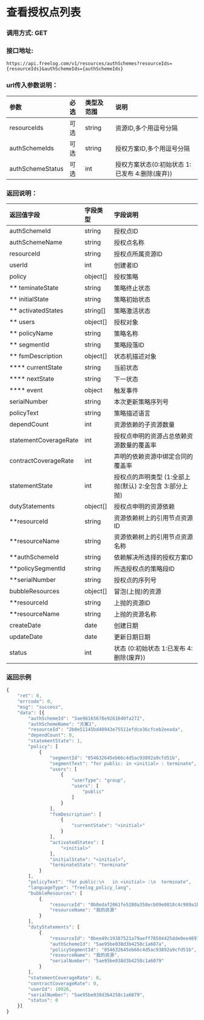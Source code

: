# 查看授权点列表


### 调用方式: GET

### 接口地址:

```
https://api.freelog.com/v1/resources/authSchemes?resourceIds={resourceIds}&authSchemeIds={authSchemeIds}
```

### url传入参数说明：

| 参数 | 必选 | 类型及范围 | 说明 |
| :--- | :--- | :--- | :--- |
|resourceIds|可选|string|资源ID,多个用逗号分隔|
|authSchemeIds|可选|string|授权方案ID,多个用逗号分隔|
|authSchemeStatus|可选|int|授权方案状态(0:初始状态 1:已发布 4:删除(废弃))|
### 返回说明：

| 返回值字段 | 字段类型 | 字段说明 |
| :--- | :--- | :--- |
| authSchemeId | string | 授权点ID |
| authSchemeName | string | 授权点名称 |
| resourceId| string | 授权点所属资源ID|
| userId | int | 创建者ID |
| policy | object[] | 授权策略 |
| ** teminateState | string | 策略终止状态 |
| ** initialState | string | 策略初始状态 |
| ** activatedStates | string[] | 策略激活状态 |
| ** users | object[] | 授权对象 |
| ** policyName | string | 策略名称 |
| ** segmentId | string| 策略段落ID |
| ** fsmDescription | object[] | 状态机描述对象 |
| **** currentState | string| 当前状态 |
| **** nextState | string| 下一状态 |
| **** event | object| 触发事件 |
| serialNumber | string | 本次更新策略序列号 |
| policyText | string | 策略描述语言 |
| dependCount| int | 资源依赖的子资源数量 |
| statementCoverageRate | int | 授权点申明的资源占总依赖资源数量的覆盖率 |
| contractCoverageRate | int | 声明的依赖资源中绑定合同的覆盖率 |
| statementState | int | 授权点的声明类型 (1:全部上抛(默认)  2:全包含  3:部分上抛) |
| dutyStatements | object[] | 授权点申明的资源依赖 |
| **resourceId | string | 资源依赖树上的引用节点资源ID|
| **resourceName | string | 资源依赖树上的引用节点资源名称|
| **authSchemeId | string | 依赖解决所选择的授权方案ID|
| **policySegmentId|string| 所选授权点的策略段ID|
| **serialNumber|string|授权点的序列号|
| bubbleResources |  object[] | 冒泡(上抛)的资源 |
| **resourceId | string | 上抛的资源ID|
| **resourceName | string | 上抛的资源名称|
| createDate | date | 创建日期 |
| updateDate | date | 更新日期日期 |
| status | int | 状态 (0:初始状态 1:已发布 4:删除(废弃)) |


### 返回示例

```js
{
    "ret": 0,
    "errcode": 0,
    "msg": "success",
    "data": [{
        "authSchemeId": "5ae96165678e9261640fa272",
        "authSchemeName": "方案1",
        "resourceId": "2b0e51145bd40943e75511efdce36cfceb2eeada",
        "dependCount": 0,
        "statementState": 1,
        "policy": [
            {
                "segmentId": "054632645eb66c4d5ac93892a9cfd51b",
                "segmentText": "for public: in <initial> : terminate",
                "users": [
                    {
                        "userType": "group",
                        "users": [
                            "public"
                        ]
                    }
                ],
                "fsmDescription": [
                    {
                        "currentState": "<initial>"
                    }
                ],
                "activatedStates": [
                    "<initial>"
                ],
                "initialState": "<initial>",
                "terminateState": "terminate"
            }
        ],
        "policyText": "for public:\n   in <initial> :\n  terminate",
        "languageType": "freelog_policy_lang",
        "bubbleResources": [
            {
                "resourceId": "0b8edaf2061fe5280a358ecb09e0818c4c989a1b",
                "resourceName": "我的资源"
            }
        ],
        "dutyStatements": [
            {
                "resourceId": "0bee49c19387521a79aeff78504425dde0ee4897",
                "authSchemeId": "5ae95be038d3b4258c1a607a",
                "policySegmentId": "054632645eb66c4d5ac93892a9cfd51b",
                "resourceName": "我的资源",
                "serialNumber": "5ae95be038d3b4258c1a6079"
            }
        ],
        "statementCoverageRate": 0,
        "contractCoverageRate": 0,
        "userId": 10026,
        "serialNumber": "5ae95be038d3b4258c1a6079",
        "status": 0
    }]
}
```